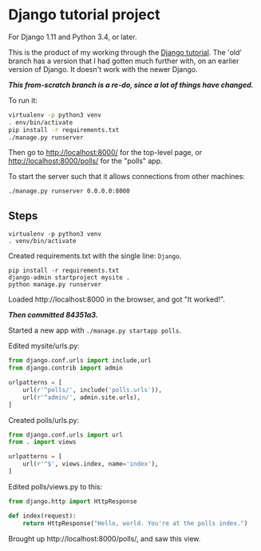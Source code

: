 # Django tutorial project

For Django 1.11 and Python 3.4, or later.

This is the product of my working through the
[Django tutorial](https://docs.djangoproject.com/en/1.11/intro/tutorial01/).
The 'old' branch has a version that I had gotten much further with, on an
earlier version of Django. It doesn't work with the newer Django.

***This from-scratch branch is a re-do, since a lot of things have changed.***

To run it:

```bash
virtualenv -p python3 venv
. env/bin/activate
pip install -r requirements.txt
./manage.py runserver
```

Then go to [http://localhost:8000/]() for the top-level page, or
[http://localhost:8000/polls/]() for the "polls" app.


To start the server such that it allows connections from other machines:

```
./manage.py runserver 0.0.0.0:8000
```


## Steps

```
virtualenv -p python3 venv
. venv/bin/activate
```

Created requirements.txt with the single line: `Django`.

```
pip install -r requirements.txt
django-admin startproject mysite .
python manage.py runserver
```

Loaded http://localhost:8000 in the browser, and got "It worked!".

***Then committed 84351a3.***

Started a new app with `./manage.py startapp polls`.

Edited mysite/urls.py:

```python
from django.conf.urls import include,url
from django.contrib import admin

urlpatterns = [
    url(r'^polls/', include('polls.urls')),
    url(r'^admin/', admin.site.urls),
]
```

Created polls/urls.py:

```python
from django.conf.urls import url
from . import views

urlpatterns = [
    url(r'^$', views.index, name='index'),
]
```

Edited polls/views.py to this:

```python
from django.http import HttpResponse

def index(request):
    return HttpResponse("Hello, world. You're at the polls index.")
```

Brought up http://localhost:8000/polls/, and saw this view.
